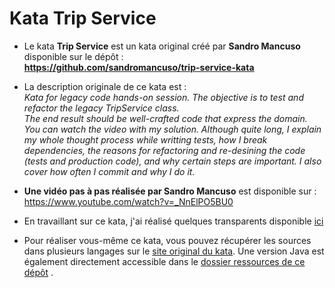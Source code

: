# Kata Trip Service

- Le kata **Trip Service** est un kata original créé par **Sandro Mancuso** disponible sur le dépôt :  
**https://github.com/sandromancuso/trip-service-kata**  

- La description originale de ce kata est :  
*Kata for legacy code hands-on session. The objective is to test and refactor the legacy TripService class.  
The end result should be well-crafted code that express the domain.  
You can watch the video with my solution. Although quite long, I explain my whole thought process while writting tests, how I break dependencies, the reasons for refactoring and re-desining the code (tests and production code), and why certain steps are important. I also cover how often I commit and why I do it.*

- **Une vidéo pas à pas réalisée par Sandro Mancuso** est disponible sur :  
https://www.youtube.com/watch?v=_NnElPO5BU0

- En travaillant sur ce kata, j'ai réalisé quelques transparents disponible [ici](slides/Kata_TripService_PasAPas.pdf) 

- Pour réaliser vous-même ce kata, vous pouvez récupérer les sources dans plusieurs langages sur le [site original du kata](https://github.com/sandromancuso/trip-service-kata). Une version Java est également directement accessible dans le [dossier ressources de ce dépôt](https://github.com/iblasquez/trip-service-kata/tree/master/ressources) .


